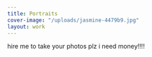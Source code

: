 ```yaml
---
title: Portraits
cover-image: "/uploads/jasmine-4479b9.jpg"
layout: work
---
```


hire me to take your photos plz i need money!!!!